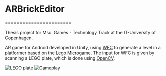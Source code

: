 # ARBrickEditor
=======================

Thesis project for Msc. Games - Technology Track at the IT-University of Copenhagen.

AR game for Android developed in Unity, using [WFC](https://github.com/selfsame/unity-wave-function-collapse) to generate a level in a platformer based on the [Lego Microgame](https://assetstore.unity.com/packages/templates/lego-microgame-179847). The input for WFC is given by scanning a LEGO plate, which is done using [OpenCV](https://github.com/mryndzionek/scanner).

![LEGO plate](https://github.com/Lucksm1th/ARBrickEditor/edit/main/Images/Plate_and_Tool.jpg)
![Gameplay](https://github.com/Lucksm1th/ARBrickEditor/edit/main/Images/gameplaygif_small.gif)
